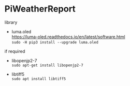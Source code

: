 # PiWeatherReport

library<br>
- luma.oled<br>
	https://luma-oled.readthedocs.io/en/latest/software.html<br>
	`sudo -H pip3 install --upgrade luma.oled`<br>

if required

- libopenjp2-7<br>
	`sudo apt-get install libopenjp2-7`<br>

- libtiff5<br>
	`sudo apt install libtiff5`<br>
